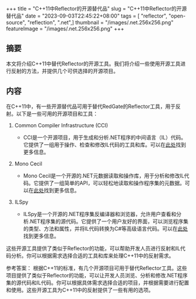 +++
title = "C++11中Reflector的开源替代品"
slug = "C++11中Reflector的开源替代品"
date = "2023-09-03T22:45:22+08:00"
tags = [ "reflector", "open-source", "reflection", ".net",]
thumbnail = "/images/.net.256x256.png"
featureImage = "/images/.net.256x256.png"
+++

## 摘要
本文将介绍C++11中替代Reflector的开源工具。我们将介绍一些使用开源工具进行反射的方法，并提供几个可供选择的开源项目。

## 内容
在C++11中，有一些开源替代品可用于替代RedGate的Reflector工具，用于反射。以下是一些可用的开源项目和工具：

1. Common Compiler Infrastructure (CCI)
   - CCI是一个开源项目，用于生成和分析.NET程序的中间语言（IL）代码。它提供了一组用于操作、检查和修改IL代码的工具和库。可以在[此处](http://cciast.codeplex.com/)找到更多信息。

2. Mono Cecil
   - Mono Cecil是一个开源的.NET元数据读取和操作库，用于分析和修改IL代码。它提供了一组简单的API，可以轻松地读取和操作程序集的元数据。可以在[此处](http://www.mono-project.com/Cecil)找到更多信息。

3. ILSpy
   - ILSpy是一个开源的.NET程序集反编译器和浏览器，允许用户查看和分析.NET程序集的源代码。它提供了一个用户友好的界面，可以浏览程序集的类型、方法和属性，并将IL代码转换为C#等高级语言代码。可以在[此处](http://wiki.sharpdevelop.net/ILSpy.ashx)找到更多信息。

这些开源工具提供了类似于Reflector的功能，可以帮助开发人员进行反射和IL代码分析。你可以根据需求选择合适的工具和库来处理C++11中的反射需求。

参考答案：
根据C++11的标准，有几个开源项目可用于替代Reflector工具。这些项目提供了类似于Reflector的功能，可以让开发人员浏览、分析和修改.NET程序集的源代码和IL代码。你可以根据具体需求选择合适的项目，并根据需要进行配置和使用。这些开源工具为C++11中的反射提供了一些有用的选项。


